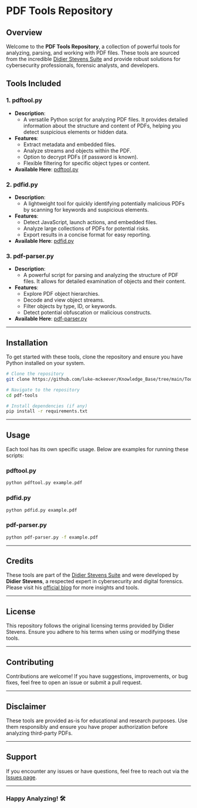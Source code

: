 # PDF Tools Repository

## Overview

Welcome to the **PDF Tools Repository**, a collection of powerful tools for analyzing, parsing, and working with PDF files. These tools are sourced from the incredible [Didier Stevens Suite](https://blog.didierstevens.com/programs/pdf-tools/) and provide robust solutions for cybersecurity professionals, forensic analysts, and developers.

## Tools Included

### 1. **pdftool.py**
- **Description**: 
  - A versatile Python script for analyzing PDF files. It provides detailed information about the structure and content of PDFs, helping you detect suspicious elements or hidden data.
- **Features**:
  - Extract metadata and embedded files.
  - Analyze streams and objects within the PDF.
  - Option to decrypt PDFs (if password is known).
  - Flexible filtering for specific object types or content.
- **Available Here**: [pdftool.py](https://github.com/luke-mckeever/Knowledge_Base/blob/main/Tools/Malware_Analysis_Tools/PDF_Tools/pdftool.py)

### 2. **pdfid.py**
- **Description**:
  - A lightweight tool for quickly identifying potentially malicious PDFs by scanning for keywords and suspicious elements.
- **Features**:
  - Detect JavaScript, launch actions, and embedded files.
  - Analyze large collections of PDFs for potential risks.
  - Export results in a concise format for easy reporting.
- **Available Here**: [pdfid.py](https://github.com/luke-mckeever/Knowledge_Base/blob/main/Tools/Malware_Analysis_Tools/PDF_Tools/pdfid.py)

### 3. **pdf-parser.py**
- **Description**:
  - A powerful script for parsing and analyzing the structure of PDF files. It allows for detailed examination of objects and their content.
- **Features**:
  - Explore PDF object hierarchies.
  - Decode and view object streams.
  - Filter objects by type, ID, or keywords.
  - Detect potential obfuscation or malicious constructs.
- **Available Here**: [pdf-parser.py](https://github.com/luke-mckeever/Knowledge_Base/blob/main/Tools/Malware_Analysis_Tools/PDF_Tools/pdf-parser.py)

---

## Installation

To get started with these tools, clone the repository and ensure you have Python installed on your system.

```bash
# Clone the repository
git clone https://github.com/luke-mckeever/Knowledge_Base/tree/main/Tools/Malware_Analysis_Tools/PDF_Tools

# Navigate to the repository
cd pdf-tools

# Install dependencies (if any)
pip install -r requirements.txt
```

---

## Usage

Each tool has its own specific usage. Below are examples for running these scripts:

### pdftool.py
```bash
python pdftool.py example.pdf
```

### pdfid.py
```bash
python pdfid.py example.pdf
```

### pdf-parser.py
```bash
python pdf-parser.py -f example.pdf
```

---

## Credits

These tools are part of the [Didier Stevens Suite](https://blog.didierstevens.com/programs/pdf-tools/) and were developed by **Didier Stevens**, a respected expert in cybersecurity and digital forensics. Please visit his [official blog](https://blog.didierstevens.com/) for more insights and tools.

---

## License

This repository follows the original licensing terms provided by Didier Stevens. Ensure you adhere to his terms when using or modifying these tools.

---

## Contributing

Contributions are welcome! If you have suggestions, improvements, or bug fixes, feel free to open an issue or submit a pull request.

---

## Disclaimer

These tools are provided as-is for educational and research purposes. Use them responsibly and ensure you have proper authorization before analyzing third-party PDFs.

---

## Support

If you encounter any issues or have questions, feel free to reach out via the [Issues page](https://github.com/your-repo/pdf-tools/issues).

---

### Happy Analyzing! 🛠️
